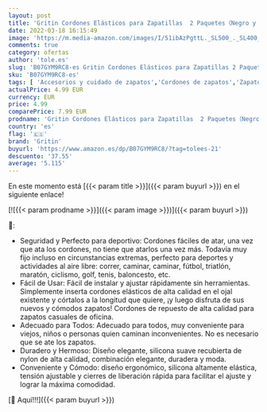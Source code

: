 ```yaml
---
layout: post
title: 'Gritin Cordones Elásticos para Zapatillas  2 Paquetes（Negro y Azul） Cordones Elasticos para Zapatillas Zapatos Deporte con Sistema de Cierre Rápido sin Atar Suave y Cómodo.'
date: 2022-03-18 16:15:49
image: 'https://m.media-amazon.com/images/I/51ibAzPgttL._SL500_._SL400_.jpg'
comments: true
category: ofertas
author: 'tole.es'
slug: 'B07GYM9RC8-es Gritin Cordones Elásticos para Zapatillas 2 Paquetes（Negro...'
sku: 'B07GYM9RC8-es'
tags: [ 'Accesorios y cuidado de zapatos','Cordones de zapatos','Zapatos y complementos','gritin','zapatos', ]
actualPrice: 4.99 EUR
currency: EUR
price: 4.99
comparePrice: 7.99 EUR
prodname: 'Gritin Cordones Elásticos para Zapatillas  2 Paquetes（Negro y Azul） Cordones Elasticos para Zapatillas Zapatos Deporte con Sistema de Cierre Rápido sin Atar Suave y Cómodo.'
country: 'es'
flag: '🇪🇸'
brand: 'Gritin'
buyurl: 'https://www.amazon.es/dp/B07GYM9RC8/?tag=tolees-21'
descuento: '37.55'
average: '5.115'
---
```


En este momento está [{{< param title >}}]({{< param buyurl >}}) en el siguiente enlace!

[![{{< param prodname >}}]({{< param image >}})]({{< param buyurl >}})

🔎:

- Seguridad y Perfecto para deportivo: Cordones fáciles de atar, una vez que ata los cordones, no tiene que atarlos una vez más. Todavía muy fijo incluso en circunstancias extremas, perfecto para deportes y actividades al aire libre: correr, caminar, caminar, fútbol, triatlón, maratón, ciclismo, golf, tenis, baloncesto, etc.
- Fácil de Usar: Fácil de instalar y ajustar rápidamente sin herramientas. Simplemente inserta cordones elásticos de alta calidad en el ojal existente y córtalos a la longitud que quiere, ¡y luego disfruta de sus nuevos y cómodos zapatos! Cordones de repuesto de alta calidad para zapatos casuales de oficina.
- Adecuado para Todos: Adecuado para todos, muy conveniente para viejos, niños o personas quien caminan inconvenientes. No es necesario que se ate los zapatos.
- Duradero y Hermoso: Diseño elegante, silicona suave recubierta de nylon de alta calidad, combinación elegante, duradera y moda.
- Conveniente y Cómodo: diseño ergonómico, silicona altamente elástica, tensión ajustable y cierres de liberación rápida para facilitar el ajuste y lograr la máxima comodidad.

[🛒 Aquí!!!]({{< param buyurl >}})

